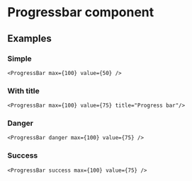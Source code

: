 # Progressbar component

## Examples

### Simple

```
<ProgressBar max={100} value={50} />
```

### With title

```
<ProgressBar max={100} value={75} title="Progress bar"/>
```

### Danger

```
<ProgressBar danger max={100} value={75} />
```

### Success

```
<ProgressBar success max={100} value={75} />
```
